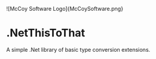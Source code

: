 ![McCoy Software Logo]{McCoySoftware.png}

# .NetThisToThat
A simple .Net library of basic type conversion extensions.



